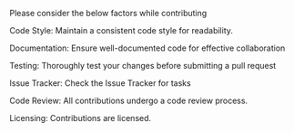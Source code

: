 Please consider the below factors while contributing 

Code Style:
Maintain a consistent code style for readability.

Documentation:
Ensure well-documented code for effective collaboration 

Testing:
Thoroughly test your changes before submitting a pull request

Issue Tracker:
Check the Issue Tracker for tasks

Code Review:
All contributions undergo a code review process.

Licensing:
Contributions are licensed. 
